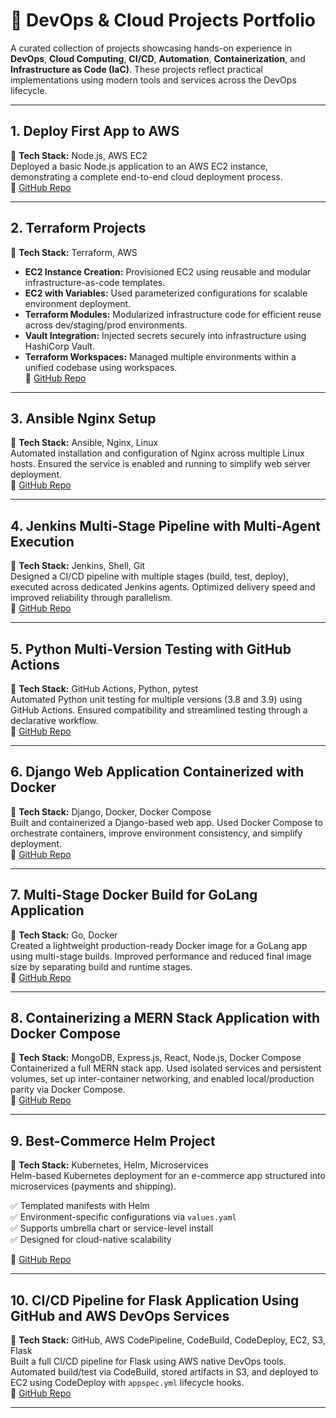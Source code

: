 # 🚀 DevOps & Cloud Projects Portfolio

A curated collection of projects showcasing hands-on experience in **DevOps**, **Cloud Computing**, **CI/CD**, **Automation**, **Containerization**, and **Infrastructure as Code (IaC)**. These projects reflect practical implementations using modern tools and services across the DevOps lifecycle.

---

## 1. Deploy First App to AWS  
📌 **Tech Stack:** Node.js, AWS EC2  
Deployed a basic Node.js application to an AWS EC2 instance, demonstrating a complete end-to-end cloud deployment process.  
🔗 [GitHub Repo](#)

---

## 2. Terraform Projects  
📌 **Tech Stack:** Terraform, AWS  

- **EC2 Instance Creation:** Provisioned EC2 using reusable and modular infrastructure-as-code templates.  
- **EC2 with Variables:** Used parameterized configurations for scalable environment deployment.  
- **Terraform Modules:** Modularized infrastructure code for efficient reuse across dev/staging/prod environments.  
- **Vault Integration:** Injected secrets securely into infrastructure using HashiCorp Vault.  
- **Terraform Workspaces:** Managed multiple environments within a unified codebase using workspaces.  
🔗 [GitHub Repo](#)

---

## 3. Ansible Nginx Setup  
📌 **Tech Stack:** Ansible, Nginx, Linux  
Automated installation and configuration of Nginx across multiple Linux hosts. Ensured the service is enabled and running to simplify web server deployment.  
🔗 [GitHub Repo](#)

---

## 4. Jenkins Multi-Stage Pipeline with Multi-Agent Execution  
📌 **Tech Stack:** Jenkins, Shell, Git  
Designed a CI/CD pipeline with multiple stages (build, test, deploy), executed across dedicated Jenkins agents. Optimized delivery speed and improved reliability through parallelism.  
🔗 [GitHub Repo](#)

---

## 5. Python Multi-Version Testing with GitHub Actions  
📌 **Tech Stack:** GitHub Actions, Python, pytest  
Automated Python unit testing for multiple versions (3.8 and 3.9) using GitHub Actions. Ensured compatibility and streamlined testing through a declarative workflow.  
🔗 [GitHub Repo](#)

---

## 6. Django Web Application Containerized with Docker  
📌 **Tech Stack:** Django, Docker, Docker Compose  
Built and containerized a Django-based web app. Used Docker Compose to orchestrate containers, improve environment consistency, and simplify deployment.  
🔗 [GitHub Repo](#)

---

## 7. Multi-Stage Docker Build for GoLang Application  
📌 **Tech Stack:** Go, Docker  
Created a lightweight production-ready Docker image for a GoLang app using multi-stage builds. Improved performance and reduced final image size by separating build and runtime stages.  
🔗 [GitHub Repo](#)

---

## 8. Containerizing a MERN Stack Application with Docker Compose  
📌 **Tech Stack:** MongoDB, Express.js, React, Node.js, Docker Compose  
Containerized a full MERN stack app. Used isolated services and persistent volumes, set up inter-container networking, and enabled local/production parity via Docker Compose.  
🔗 [GitHub Repo](#)

---

## 9. Best-Commerce Helm Project  
📌 **Tech Stack:** Kubernetes, Helm, Microservices  
Helm-based Kubernetes deployment for an e-commerce app structured into microservices (payments and shipping).  

✅ Templated manifests with Helm  
✅ Environment-specific configurations via `values.yaml`  
✅ Supports umbrella chart or service-level install  
✅ Designed for cloud-native scalability  

🔗 [GitHub Repo](#)

---

## 10. CI/CD Pipeline for Flask Application Using GitHub and AWS DevOps Services  
📌 **Tech Stack:** GitHub, AWS CodePipeline, CodeBuild, CodeDeploy, EC2, S3, Flask  
Built a full CI/CD pipeline for Flask using AWS native DevOps tools. Automated build/test via CodeBuild, stored artifacts in S3, and deployed to EC2 using CodeDeploy with `appspec.yml` lifecycle hooks.  
🔗 [GitHub Repo](https://github.com/Savithri0608/CI-CD)

---

